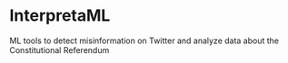 # InterpretaML
ML tools to detect misinformation on Twitter and analyze data about the Constitutional Referendum
